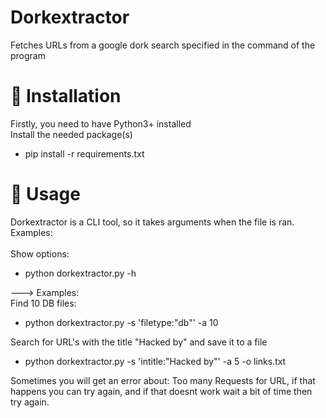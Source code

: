 # Dorkextractor
 Fetches URLs from a google dork search specified in the command of the program

# 💾 Installation
 Firstly, you need to have Python3+ installed
 <br />
 Install the needed package(s)
 - pip install -r requirements.txt<br />

# 📌 Usage
 Dorkextractor is a CLI tool, so it takes arguments when the file is ran.<br />
 Examples:<br />
 <br />
 Show options:
 - python dorkextractor.py -h<br />
 
 ---> Examples:<br />
 Find 10 DB files:
 - python dorkextractor.py -s 'filetype:"db"' -a 10<br />

 Search for URL's with the title "Hacked by" and save it to a file
 - python dorkextractor.py -s 'intitle:"Hacked by"' -a 5 -o links.txt<br />

 Sometimes you will get an error about: Too many Requests for URL, if that happens you can try again, and if that doesnt work wait a bit of time then try again.